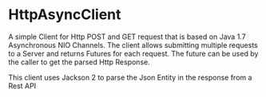# HttpAsyncClient
A simple Client for Http POST and GET request that is based on Java 1.7 Asynchronous NIO Channels.
The client allows submitting multiple requests to a Server and returns Futures for each request. The future can be used by the caller to get the parsed Http Response.

This client uses Jackson 2 to parse the Json Entity in the response from a Rest API
